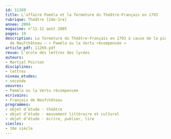 ```yaml
---
id: 11269
title: L’affaire Paméla et la fermeture du Théâtre-Français en 1793 
rubrique: Théâtre [2de-1re] 
annee: 2004
magazine: n°11-12 août 2005
pages: 19
description: La fermeture du Théâtre-Français en 1793 à cause de la pièce de François
  de Neufchâteau – « Paméla ou la Vertu récompensée »
article_pdf: 11269.pdf
revue: L’école des lettres des lycées
auteurs:
- Martial Poirson
disciplines:
- lettres
niveau_etudes:
- seconde
oeuvres:
- Paméla ou la Vertu récompensée
ecrivains:
- François de Neufchâteau
programmes:
- objet d’étude - théâtre
- objet d’étude - mouvement littéraire et culturel
- objet d’étude - écrire, publier, lire
siecles:
- 18e siècle
---
```

